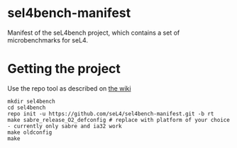 # sel4bench-manifest

Manifest of the seL4bench project, which contains a set of microbenchmarks for seL4.

# Getting the project

Use the repo tool as described on [the wiki](https://wiki.sel4.systems/Getting%20started#Get_Google.27s_.22Repo.22_tool)

    mkdir sel4bench
    cd sel4bench
    repo init -u https://github.com/seL4/sel4bench-manifest.git -b rt
    make sabre_release_O2_defconfig # replace with platform of your choice - currently only sabre and ia32 work
    make oldconfig
    make
